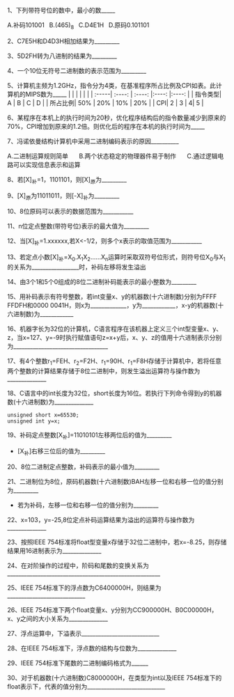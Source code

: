 
1、下列带符号位的数中，最小的数_____

A.补码101001&ensp;     B.(465)<sub>8</sub>&ensp;      C.D4E1H&ensp;       D.原码0.101101 

2、C7E5H和D4D3H相加结果为_________

3、5D2FH转为八进制的结果为_________

4、一个10位无符号二进制数的表示范围为_________

5、计算机主频为1.2GHz，指令分为4类，在基准程序所占比例及CPI如表。此计算机的MIPS数为_____
| |  |  |  |  |
| :-----| :----: | :----: |:----: |:----: |
| 指令类型| A | B | C | D |
| 所占比例| 50% | 20% | 10% | 20% |
| CPI| 2 | 3 | 4| 5 |

6、某程序在本机上的执行时间为20秒，优化程序结构后的指令数量减少到原来的70%，CPI增加到原来的1.2倍。则优化后的程序在本机的执行时间为_____

7、冯诺依曼结构计算机中采用二进制编码表示的原因__________

A.二进制运算规则简单&ensp;&ensp;&ensp; B.两个状态稳定的物理器件易于制作&ensp;&ensp;&ensp; C.通过逻辑电路可以实现信息表示和运算

8、若[X]<sub>补</sub>=1，1101101，则[X]<sub>原</sub>为_________

9、[X]<sub>原</sub>为11011011，则[-X]<sub>补</sub>为_________

10、8位原码可以表示的数据范围为___________

11、n位定点整数(带符号位)表示的最大值为_________

12、当[X]<sub>补</sub>=1.xxxxxx,若X<-1/2，则多个x表示的取值范围为___________


13、若定点小数[X]<sub>补</sub>=X<sub>0</sub>.X<sub>1</sub>X<sub>2</sub>......X<sub>n</sub>运算时采取双符号位形式，则符号位X<sub>0</sub>与X<sub>1</sub>的关系为_________________时，补码左移将发生溢出


14、由3个1和5个0组成的8位二进制补码能表示的最小整数为_________

15、用补码表示有符号整数，若int变量x、y的机器数(十六进制数)分别为FFFF FFDFH和0000 0041H，则x为_____________，y为____________，x-y的机器数(十六进制数)为____________

16、机器字长为32位的计算机，C语言程序在该机器上定义三个int型变量x、y、z，当x=127、y=-9时执行赋值语句z=x+y后，x、y、z的值用十六进制表示分别为__________________________________

17、有4个整数r<sub>1</sub>=FEH、r<sub>2</sub>=F2H、r<sub>1</sub>=90H、r<sub>1</sub>=F8H存储于计算机中，若将任意两个整数的计算结果存储于8位二进制中，则发生溢出运算符与操作数为______________

18、C语言中的int长度为32位，short长度为16位。若执行下列命令得到y的机器数(十六进制数)为______________

    unsigned short x=65530;
    unsigned int y=x;

19、补码定点整数[X<sub>补</sub>]=11010101左移两位后的值为_________
- [X<sub>补</sub>]右移三位后的值为_________

20、8位二进制定点整数，补码表示的最小值为_________

21、二进制位为8位，原码机器数(十六进制数)BAH左移一位和右移一位的值分别为_________
- 若为补码，左移一位和右移一位的值分别为_________

22、x=103，y=-25,8位定点补码运算结果为溢出的运算符与操作数为______________

23、按照IEEE 754标准将float型变量x存储于32位二进制中，若x=-8.25，则存储结果用16进制表示为______________

24、在对阶操作的过程中，阶码和尾数的变换关系为_______________________________________________________

25、IEEE 754标准下的浮点数为C6400000H，则结果为____________________________

26、IEEE 754标准下两个float变量x、y分别为CC900000H、B0C00000H，x、y之间的大小关系为______________

27、浮点运算中，下溢表示____________________________

28、在IEEE 754标准下，浮点数的结构与位数为______________

29、IEEE 754标准下尾数的二进制编码格式为______

30、对于机器数(十六进制数)C8000000H，在类型为int以及IEEE 754标准下的float表示下，代表的值分别为____________________________